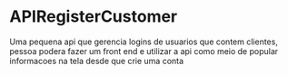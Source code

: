# APIRegisterCustomer



Uma pequena api que gerencia logins de usuarios que contem clientes, pessoa podera fazer um front end e utilizar a api como meio de popular informacoes na tela desde que crie uma conta
